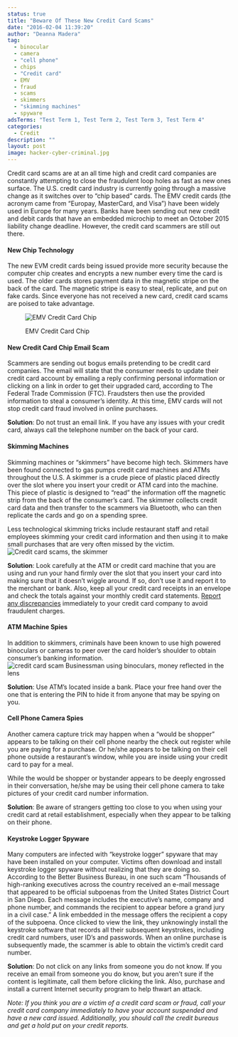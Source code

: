 ```yaml
---
status: true
title: "Beware Of These New Credit Card Scams"
date: "2016-02-04 11:39:20"
author: "Deanna Madera"
tag:
  - binocular
  - camera
  - "cell phone"
  - chips
  - "Credit card"
  - EMV
  - fraud
  - scams
  - skimmers
  - "skimming machines"
  - spyware
adsTerms: "Test Term 1, Test Term 2, Test Term 3, Test Term 4"
categories:
  - Credit
description: ""
layout: post
image: hacker-cyber-criminal.jpg
---
```


Credit card scams are at an all time high and credit card companies are constantly attempting to close the fraudulent loop holes as fast as new ones surface. The U.S. credit card industry is currently going through a massive change as it switches over to “chip based” cards. The EMV credit cards (the acronym came from “Europay, MasterCard, and Visa”) have been widely used in Europe for many years. Banks have been sending out new credit and debit cards that have an embedded microchip to meet an October 2015 liability change deadline. However, the credit card scammers are still out there.

#### New Chip Technology

The new EVM credit cards being issued provide more security because the computer chip creates and encrypts a new number every time the card is used. The older cards stores payment data in the magnetic stripe on the back of the card. The magnetic stripe is easy to steal, replicate, and put on fake cards. Since everyone has not received a new card, credit card scams are poised to take advantage.

<figure aria-describedby="caption-attachment-3291" class="wp-caption alignnone" id="attachment_3291" style="width: 640px">

![EMV Credit Card Chip](/posts/EMV-credit-card.jpg)<figcaption class="wp-caption-text" id="caption-attachment-3291">EMV Credit Card Chip</figcaption></figure>

#### New Credit Card Chip Email Scam

Scammers are sending out bogus emails pretending to be credit card companies. The email will state that the consumer needs to update their credit card account by emailing a reply confirming personal information or clicking on a link in order to get their upgraded card, according to The Federal Trade Commission (FTC). Fraudsters then use the provided information to steal a consumer’s identity. At this time, EMV cards will not stop credit card fraud involved in online purchases.

**Solution**: Do not trust an email link. If you have any issues with your credit card, always call the telephone number on the back of your card.

#### Skimming Machines

Skimming machines or “skimmers” have become high tech. Skimmers have been found connected to gas pumps credit card machines and ATMs throughout the U.S. A skimmer is a crude piece of plastic placed directly over the slot where you insert your credit or ATM card into the machine. This piece of plastic is designed to “read” the information off the magnetic strip from the back of the consumer’s card. The skimmer collects credit card data and then transfer to the scammers via Bluetooth, who can then replicate the cards and go on a spending spree.

Less technological skimming tricks include restaurant staff and retail employees skimming your credit card information and then using it to make small purchases that are very often missed by the victim.![Credit card scams, the skimmer](/posts/bigstock-Illustration-of-a-Thief-Instal-85431035-Converted.jpg)

**Solution**: Look carefully at the ATM or credit card machine that you are using and run your hand firmly over the slot that you insert your card into making sure that it doesn’t wiggle around. If so, don’t use it and report it to the merchant or bank. Also, keep all your credit card receipts in an envelope and check the totals against your monthly credit card statements. [Report any discrepancies](/how-to-dispute-a-credit-card-charge) immediately to your credit card company to avoid fraudulent charges.

#### ATM Machine Spies

In addition to skimmers, criminals have been known to use high powered binoculars or cameras to peer over the card holder’s shoulder to obtain consumer’s banking information. ![credit card scam Businessman using binoculars, money reflected in the lens](/posts/Businessman-using-binoculars-1024x688.jpg)

**Solution**: Use ATM’s located inside a bank. Place your free hand over the one that is entering the PIN to hide it from anyone that may be spying on you.

#### Cell Phone Camera Spies

Another camera capture trick may happen when a “would be shopper” appears to be talking on their cell phone nearby the check out register while you are paying for a purchase. Or he/she appears to be talking on their cell phone outside a restaurant’s window, while you are inside using your credit card to pay for a meal.

While the would be shopper or bystander appears to be deeply engrossed in their conversation, he/she may be using their cell phone camera to take pictures of your credit card number information.

**Solution**: Be aware of strangers getting too close to you when using your credit card at retail establishment, especially when they appear to be talking on their phone.

#### Keystroke Logger Spyware

Many computers are infected with “keystroke logger” spyware that may have been installed on your computer. Victims often download and install keystroke logger spyware without realizing that they are doing so. According to the Better Business Bureau, in one such scam “Thousands of high-ranking executives across the country received an e-mail message that appeared to be official subpoenas from the United States District Court in San Diego. Each message includes the executive’s name, company and phone number, and commands the recipient to appear before a grand jury in a civil case.” A link embedded in the message offers the recipient a copy of the subpoena. Once clicked to view the link, they unknowingly install the keystroke software that records all their subsequent keystrokes, including credit card numbers, user ID’s and passwords. When an online purchase is subsequently made, the scammer is able to obtain the victim’s credit card number.

**Solution**: Do not click on any links from someone you do not know. If you receive an email from someone you do know, but you aren’t sure if the content is legitimate, call them before clicking the link. Also, purchase and install a current Internet security program to help thwart an attack.

_Note: If you think you are a victim of a credit card scam or fraud, call your credit card company immediately to have your account suspended and have a new card issued. Additionally, you should call the credit bureaus and get a hold put on your credit reports._
